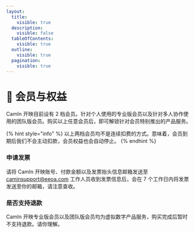 ```yaml
---
layout:
  title:
    visible: true
  description:
    visible: false
  tableOfContents:
    visible: true
  outline:
    visible: true
  pagination:
    visible: true
---
```


# 🌟 会员与权益

CamIn 开映目前设有 2 档会员。针对个人使用的专业版会员以及针对多人协作使用的团队版会员。购买以上任意会员后，即可解锁针对会员特别推出的产品服务。

{% hint style="info" %}
以上两档会员均不是连续扣费的方式。意味着，会员到期后我们不会主动扣款，会员权益也会自动停止。
{% endhint %}

### 申请发票

请将 CamIn 开映账号、付款金额以及发票抬头信息邮箱发送至 caminsupport@eeoa.com 工作人员收到发票信息后，会在 7 个工作日内将发票发送至你的邮箱，请注意查收。

### 是否支持退款

CamIn 开映专业版会员以及团队版会员均为虚拟数字产品服务，购买完成后暂时不支持退款。请你理解。
